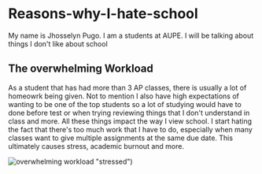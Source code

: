 # Reasons-why-I-hate-school
My name is Jhosselyn Pugo. I am a students at AUPE. I will be talking about things I don't like about school

## The overwhelming Workload 


As a student that has had more than 3 AP classes, there is usually a lot of homeowrk being given. Not to mention I also have high expectations of wanting to be one of the top students so a lot of studying would have to done before test or when trying reviewing things that I don't understand in class and more.
All these things impact the way I view school. I start hating the fact that there's too much work that I have to do, especially when many classes want to give multiple assignments at the same due date. This ultimately causes stress, academic burnout and more.  

![overwhelming workload]([https://www.shutterstock.com/image-photo/stress-anxiety-multitasking-business-woman-260nw-2212042863.jpg) "stressed")
